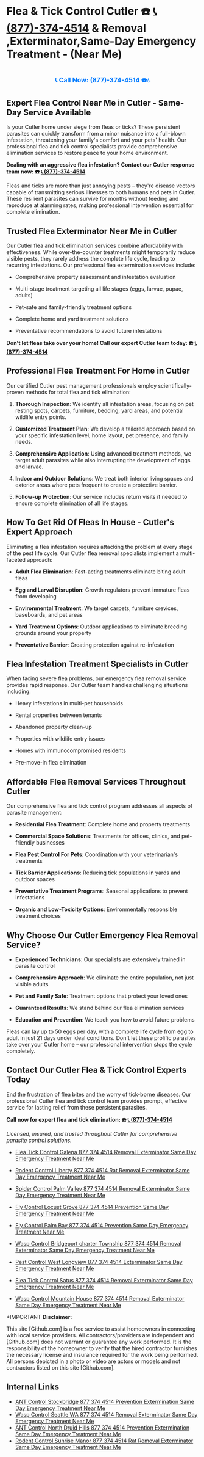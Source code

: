 # Flea & Tick Control Cutler ☎️ [📞 (877)-374-4514](https://pest-control-4514.netlify.app) & Removal ,Exterminator,Same-Day Emergency Treatment - (Near Me) 
# 

<p align="center" style="font-size: 1.2em; font-weight: bold; margin: 20px 0;">
  <a href="https://pest-control-4514.netlify.app" target="_blank" style="color: #007BFF; text-decoration: none;">📞 Call Now: (877)-374-4514 ☎️💧</a>
</p>

## Expert Flea Control Near Me in Cutler - Same-Day Service Available

Is your Cutler home under siege from fleas or ticks? These persistent parasites can quickly transform from a minor nuisance into a full-blown infestation, threatening your family's comfort and your pets' health. Our professional flea and tick control specialists provide comprehensive elimination services to restore peace to your home environment.

**Dealing with an aggressive flea infestation? Contact our Cutler response team now: ☎️ [📞 (877)-374-4514](https://pest-control-4514.netlify.app)**

Fleas and ticks are more than just annoying pests – they're disease vectors capable of transmitting serious illnesses to both humans and pets in Cutler. These resilient parasites can survive for months without feeding and reproduce at alarming rates, making professional intervention essential for complete elimination.

## Trusted Flea Exterminator Near Me in Cutler

Our Cutler flea and tick elimination services combine affordability with effectiveness. While over-the-counter treatments might temporarily reduce visible pests, they rarely address the complete life cycle, leading to recurring infestations. Our professional flea extermination services include:

- Comprehensive property assessment and infestation evaluation  

- Multi-stage treatment targeting all life stages (eggs, larvae, pupae, adults)  

- Pet-safe and family-friendly treatment options  

- Complete home and yard treatment solutions  

- Preventative recommendations to avoid future infestations  

**Don't let fleas take over your home! Call our expert Cutler team today: ☎️ [📞 (877)-374-4514](https://pest-control-4514.netlify.app)**

## Professional Flea Treatment For Home in Cutler

Our certified Cutler pest management professionals employ scientifically-proven methods for total flea and tick elimination:

1. **Thorough Inspection**: We identify all infestation areas, focusing on pet resting spots, carpets, furniture, bedding, yard areas, and potential wildlife entry points.  

2. **Customized Treatment Plan**: We develop a tailored approach based on your specific infestation level, home layout, pet presence, and family needs.  

3. **Comprehensive Application**: Using advanced treatment methods, we target adult parasites while also interrupting the development of eggs and larvae.  

4. **Indoor and Outdoor Solutions**: We treat both interior living spaces and exterior areas where pets frequent to create a protective barrier.  

5. **Follow-up Protection**: Our service includes return visits if needed to ensure complete elimination of all life stages.  

## How To Get Rid Of Fleas In House - Cutler's Expert Approach

Eliminating a flea infestation requires attacking the problem at every stage of the pest life cycle. Our Cutler flea removal specialists implement a multi-faceted approach:

- **Adult Flea Elimination**: Fast-acting treatments eliminate biting adult fleas  

- **Egg and Larval Disruption**: Growth regulators prevent immature fleas from developing  

- **Environmental Treatment**: We target carpets, furniture crevices, baseboards, and pet areas  

- **Yard Treatment Options**: Outdoor applications to eliminate breeding grounds around your property  

- **Preventative Barrier**: Creating protection against re-infestation  

## Flea Infestation Treatment Specialists in Cutler

When facing severe flea problems, our emergency flea removal service provides rapid response. Our Cutler team handles challenging situations including:

- Heavy infestations in multi-pet households  

- Rental properties between tenants  

- Abandoned property clean-up  

- Properties with wildlife entry issues  

- Homes with immunocompromised residents  

- Pre-move-in flea elimination  

## Affordable Flea Removal Services Throughout Cutler

Our comprehensive flea and tick control program addresses all aspects of parasite management:

- **Residential Flea Treatment**: Complete home and property treatments  

- **Commercial Space Solutions**: Treatments for offices, clinics, and pet-friendly businesses  

- **Flea Pest Control For Pets**: Coordination with your veterinarian's treatments  

- **Tick Barrier Applications**: Reducing tick populations in yards and outdoor spaces  

- **Preventative Treatment Programs**: Seasonal applications to prevent infestations  

- **Organic and Low-Toxicity Options**: Environmentally responsible treatment choices  

## Why Choose Our Cutler Emergency Flea Removal Service?

- **Experienced Technicians**: Our specialists are extensively trained in parasite control  

- **Comprehensive Approach**: We eliminate the entire population, not just visible adults  

- **Pet and Family Safe**: Treatment options that protect your loved ones  

- **Guaranteed Results**: We stand behind our flea elimination services  

- **Education and Prevention**: We teach you how to avoid future problems  

Fleas can lay up to 50 eggs per day, with a complete life cycle from egg to adult in just 21 days under ideal conditions. Don't let these prolific parasites take over your Cutler home – our professional intervention stops the cycle completely.

## Contact Our Cutler Flea & Tick Control Experts Today

End the frustration of flea bites and the worry of tick-borne diseases. Our professional Cutler flea and tick control team provides prompt, effective service for lasting relief from these persistent parasites.

**Call now for expert flea and tick elimination: ☎️ [📞 (877)-374-4514](https://pest-control-4514.netlify.app)**

*Licensed, insured, and trusted throughout Cutler for comprehensive parasite control solutions.*


- [Flea Tick Control Galena 877 374 4514 Removal Exterminator Same Day Emergency Treatment Near Me](https://github.com/allyoucaneatsushiin/plumbing-texas/blob/main/Flea-Tick-Control-Galena-877-374-4514-Removal-Exterminator-Same-Day-Emergency-Treatment-Near-Me.md)
- [Rodent Control Liberty 877 374 4514 Rat Removal Exterminator Same Day Emergency Treatment Near Me](https://github.com/allyoucaneatsushiin/plumbing-texas/blob/main/Rodent-Control-Liberty-877-374-4514-Rat-Removal-Exterminator-Same-Day-Emergency-Treatment-Near-Me.md)
- [Spider Control Palm Valley 877 374 4514 Removal Exterminator Same Day Emergency Treatment Near Me](https://github.com/allyoucaneatsushiin/plumbing-texas/blob/main/Spider-Control-Palm-Valley-877-374-4514-Removal-Exterminator-Same-Day-Emergency-Treatment-Near-Me.md)


- [Fly Control Locust Grove 877 374 4514 Prevention Same Day Emergency Treatment Near Me](https://github.com/allyoucaneatsushiin/plumbing-texas/blob/main/Fly-Control-Locust-Grove-877-374-4514-Prevention-Same-Day-Emergency-Treatment-Near-Me.md)
- [Fly Control Palm Bay 877 374 4514 Prevention Same Day Emergency Treatment Near Me](https://github.com/allyoucaneatsushiin/plumbing-texas/blob/main/Fly-Control-Palm-Bay-877-374-4514-Prevention-Same-Day-Emergency-Treatment-Near-Me.md)
- [Wasp Control Bridgeport charter Township 877 374 4514 Removal Exterminator Same Day Emergency Treatment Near Me](https://github.com/allyoucaneatsushiin/plumbing-texas/blob/main/Wasp-Control-Bridgeport-charter-Township-877-374-4514-Removal-Exterminator-Same-Day-Emergency-Treatment-Near-Me.md)


- [Pest Control West Longview 877 374 4514 Exterminator Same Day Emergency Treatment Near Me](https://github.com/allyoucaneatsushiin/plumbing-texas/blob/main/Pest-Control-West-Longview-877-374-4514-Exterminator-Same-Day-Emergency-Treatment-Near-Me.md)
- [Flea Tick Control Satus 877 374 4514 Removal Exterminator Same Day Emergency Treatment Near Me](https://github.com/allyoucaneatsushiin/plumbing-texas/blob/main/Flea-Tick-Control-Satus-877-374-4514-Removal-Exterminator-Same-Day-Emergency-Treatment-Near-Me.md)
- [Wasp Control Mountain House 877 374 4514 Removal Exterminator Same Day Emergency Treatment Near Me](https://github.com/allyoucaneatsushiin/plumbing-texas/blob/main/Wasp-Control-Mountain-House-877-374-4514-Removal-Exterminator-Same-Day-Emergency-Treatment-Near-Me.md)


*IMPORTANT **Disclaimer:**  

This site [Github.com] is a free service to assist homeowners in connecting with local service providers. All contractors/providers are independent and [Github.com] does not warrant or guarantee any work performed. It is the responsibility of the homeowner to verify that the hired contractor furnishes the necessary license and insurance required for the work being performed. All persons depicted in a photo or video are actors or models and not contractors listed on this site [Github.com].


## Internal Links
- [ANT Control Stockbridge 877 374 4514 Prevention Extermination Same Day Emergency Treatment Near Me](https://github.com/allyoucaneatsushiin/plumbing-texas/blob/main/ANT-Control-Stockbridge-877-374-4514-Prevention-Extermination-Same-Day-Emergency-Treatment-Near-Me.md)
- [Wasp Control Seattle WA 877 374 4514 Removal Exterminator Same Day Emergency Treatment Near Me](https://github.com/allyoucaneatsushiin/plumbing-texas/blob/main/Wasp-Control-Seattle-WA-877-374-4514-Removal-Exterminator-Same-Day-Emergency-Treatment-Near-Me.md)
- [ANT Control North Druid Hills 877 374 4514 Prevention Extermination Same Day Emergency Treatment Near Me](https://github.com/allyoucaneatsushiin/plumbing-texas/blob/main/ANT-Control-North-Druid-Hills-877-374-4514-Prevention-Extermination-Same-Day-Emergency-Treatment-Near-Me.md)
- [Rodent Control Sunrise Manor 877 374 4514 Rat Removal Exterminator Same Day Emergency Treatment Near Me](https://github.com/allyoucaneatsushiin/plumbing-texas/blob/main/Rodent-Control-Sunrise-Manor-877-374-4514-Rat-Removal-Exterminator-Same-Day-Emergency-Treatment-Near-Me.md)
